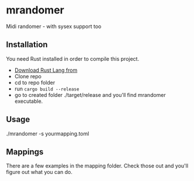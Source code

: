 # mrandomer
Midi randomer - with sysex support too


## Installation
You need Rust installed in order to compile this project.

- [Download Rust Lang from](https://www.rust-lang.org/tools/install)
- Clone repo
- cd to repo folder
- run `cargo build --release` 
- go to created folder ./target/release and you'll find mrandomer executable.


## Usage
./mrandomer -s yourmapping.toml

## Mappings
There are a few examples in the mapping folder.
Check those out and you'll figure out what you can do.

